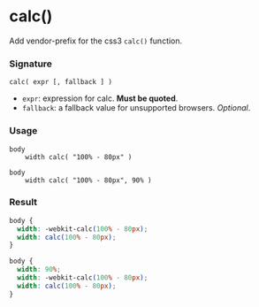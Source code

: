 # calc()

Add vendor-prefix for the css3 `calc()` function.

### Signature

`calc( expr [, fallback ] )`

* `expr`: expression for calc. **Must be quoted**.
* `fallback`: a fallback value for unsupported browsers. *Optional*.

### Usage

```stylus
body
    width calc( "100% - 80px" )

body
    width calc( "100% - 80px", 90% )
```

### Result

```css
body {
  width: -webkit-calc(100% - 80px);
  width: calc(100% - 80px);
}

body {
  width: 90%;
  width: -webkit-calc(100% - 80px);
  width: calc(100% - 80px);
}
```

